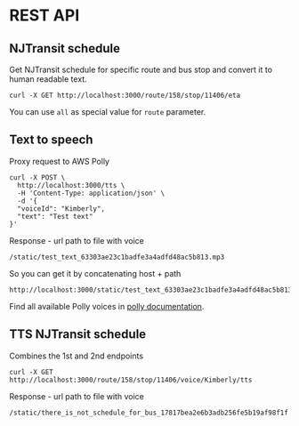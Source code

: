 # REST API
## NJTransit schedule
Get NJTransit schedule for specific route and bus stop and convert it to human readable text.
```
curl -X GET http://localhost:3000/route/158/stop/11406/eta
```
You can use `all` as special value for `route` parameter.

## Text to speech
Proxy request to AWS Polly
```
curl -X POST \
  http://localhost:3000/tts \
  -H 'Content-Type: application/json' \
  -d '{
  "voiceId": "Kimberly",
  "text": "Test text"
}'
```
Response - url path to file with voice
```
/static/test_text_63303ae23c1badfe3a4adfd48ac5b813.mp3
```
So you can get it by concatenating host + path
```
http://localhost:3000/static/test_text_63303ae23c1badfe3a4adfd48ac5b813.mp3
```
Find all available Polly voices in [polly documentation](http://docs.aws.amazon.com/polly/latest/dg/API_Voice.html#API_Voice_Contents).

## TTS NJTransit schedule
Combines the 1st and 2nd endpoints
```
curl -X GET http://localhost:3000/route/158/stop/11406/voice/Kimberly/tts
```
Response - url path to file with voice
```
/static/there_is_not_schedule_for_bus_17817bea2e6b3adb256fe5b19af98f1f.mp3
```
